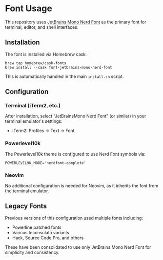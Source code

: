 # Font Usage

This repository uses [JetBrains Mono Nerd Font](https://github.com/ryanoasis/nerd-fonts/tree/master/patched-fonts/JetBrainsMono) as the primary font for terminal, editor, and shell interfaces.

## Installation

The font is installed via Homebrew cask:

```shell
brew tap homebrew/cask-fonts
brew install --cask font-jetbrains-mono-nerd-font
```

This is automatically handled in the main `install.sh` script.

## Configuration

### Terminal (iTerm2, etc.)

After installation, select "JetBrainsMono Nerd Font" (or similar) in your terminal emulator's settings:

- iTerm2: Profiles → Text → Font

### Powerlevel10k

The Powerlevel10k theme is configured to use Nerd Font symbols via:

```shell
POWERLEVEL9K_MODE='nerdfont-complete'
```

### Neovim

No additional configuration is needed for Neovim, as it inherits the font from the terminal emulator.

## Legacy Fonts

Previous versions of this configuration used multiple fonts including:
- Powerline patched fonts
- Various Inconsolata variants
- Hack, Source Code Pro, and others

These have been consolidated to use only JetBrains Mono Nerd Font for simplicity and consistency.